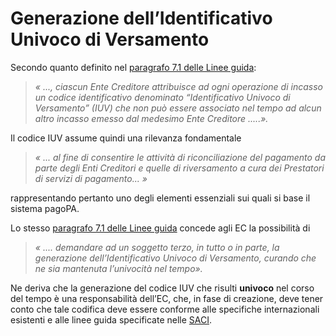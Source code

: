 # Generazione dell’Identificativo Univoco di Versamento

Secondo quanto definito nel [paragrafo 7.1 delle Linee guida](https://www.gazzettaufficiale.it/eli/id/2018/07/03/18A04494/sg):

> _« ..., ciascun Ente Creditore attribuisce ad ogni operazione di incasso un codice identificativo denominato “Identificativo Univoco di Versamento” (IUV) che non può essere associato nel tempo ad alcun altro incasso emesso dal medesimo Ente Creditore .....»._

Il codice IUV assume quindi una rilevanza fondamentale&#x20;

> _« ... al fine di consentire le attività di riconciliazione del pagamento da parte degli Enti Creditori e quelle di riversamento a cura dei Prestatori di servizi di pagamento... »_

&#x20;rappresentando pertanto uno degli elementi essenziali sui quali si base il sistema pagoPA.

Lo stesso [paragrafo 7.1 delle Linee guida](https://www.gazzettaufficiale.it/eli/id/2018/07/03/18A04494/sg) concede agli EC la possibilità di

> _« .... demandare ad un soggetto terzo, in tutto o in parte, la generazione dell’Identificativo Univoco di Versamento, curando che ne sia mantenuta l’univocità nel tempo»._

Ne deriva che la generazione del codice IUV che risulti **univoco** nel corso del tempo è una responsabilità dell’EC, che, in fase di creazione, deve tener conto che tale codifica deve essere conforme alle specifiche internazionali esistenti e alle linee guida specificate nelle [SACI](https://docs.pagopa.it/saci).
